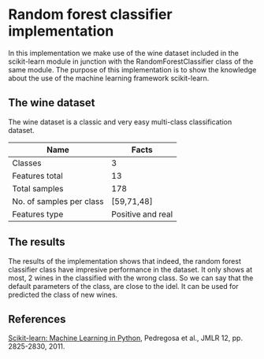# Random forest classifier implementation
In this implementation we make use of the wine dataset included in the scikit-learn module in junction with the RandomForestClassifier class of the same module.
The purpose of this implementation is to show the knowledge about the use of the machine learning framework scikit-learn.
## The wine dataset
The wine dataset is a classic and very easy multi-class classification dataset.

|Name|Facts|
|--- |--- |
|Classes|3|
|Features total|13|
|Total samples|178|
|No. of samples per class|[59,71,48]|
|Features type|Positive and real|

## The results

The results of the implementation shows that indeed, the random forest classifier class have impresive performance in the dataset.
It only shows at most, 2 wines in the classified with the wrong class. So we can say that the default parameters of the class, are close
to the idel. It can be used for predicted the class of new wines.

## References
[Scikit-learn: Machine Learning in Python](https://jmlr.csail.mit.edu/papers/v12/pedregosa11a.html), Pedregosa et al., JMLR 12, pp. 2825-2830, 2011.
